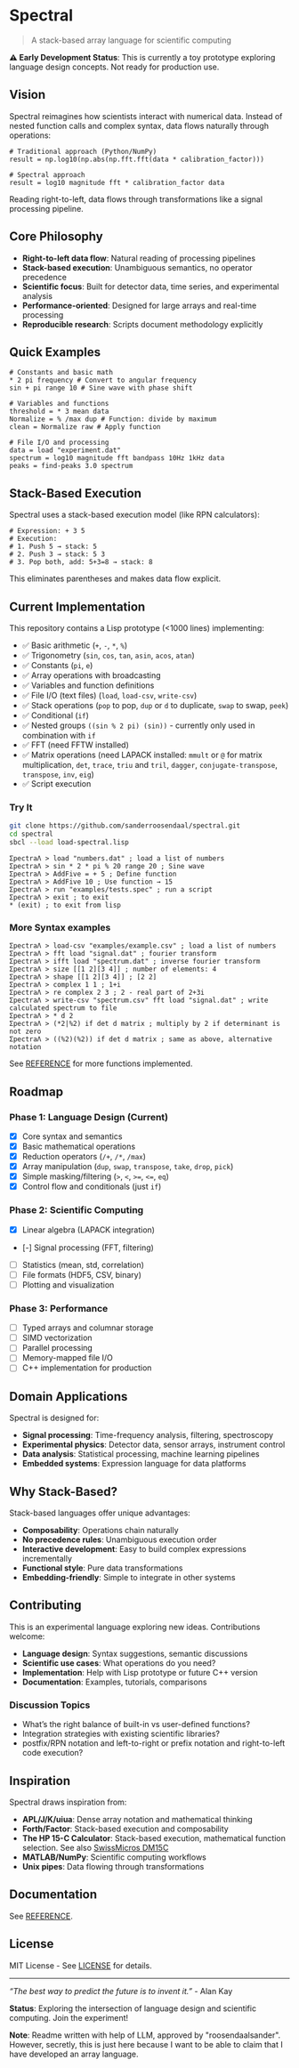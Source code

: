 # Spectral

> A stack-based array language for scientific computing

**⚠️ Early Development Status**: This is currently a toy prototype exploring language design concepts. Not ready for production use.

## Vision

Spectral reimagines how scientists interact with numerical data. Instead of nested function calls and complex syntax, data flows naturally through operations:

```spectral
# Traditional approach (Python/NumPy)
result = np.log10(np.abs(np.fft.fft(data * calibration_factor)))

# Spectral approach 
result = log10 magnitude fft * calibration_factor data
```

Reading right-to-left, data flows through transformations like a signal processing pipeline.

## Core Philosophy

- **Right-to-left data flow**: Natural reading of processing pipelines
- **Stack-based execution**: Unambiguous semantics, no operator precedence
- **Scientific focus**: Built for detector data, time series, and experimental analysis
- **Performance-oriented**: Designed for large arrays and real-time processing
- **Reproducible research**: Scripts document methodology explicitly

## Quick Examples

```spectral
# Constants and basic math
* 2 pi frequency # Convert to angular frequency
sin + pi range 10 # Sine wave with phase shift

# Variables and functions 
threshold = * 3 mean data
Normalize = % /max dup # Function: divide by maximum
clean = Normalize raw # Apply function

# File I/O and processing
data = load "experiment.dat"
spectrum = log10 magnitude fft bandpass 10Hz 1kHz data
peaks = find-peaks 3.0 spectrum
```

## Stack-Based Execution

Spectral uses a stack-based execution model (like RPN calculators):

```spectral
# Expression: + 3 5
# Execution:
# 1. Push 5 → stack: 5
# 2. Push 3 → stack: 5 3 
# 3. Pop both, add: 5+3=8 → stack: 8
```

This eliminates parentheses and makes data flow explicit.

## Current Implementation

This repository contains a Lisp prototype (<1000 lines) implementing:

- ✅ Basic arithmetic (`+`, `-`, `*`, `%`)
- ✅ Trigonometry (`sin`, `cos`, `tan`, `asin`, `acos`, `atan`)
- ✅ Constants (`pi`, `e`)
- ✅ Array operations with broadcasting
- ✅ Variables and function definitions
- ✅ File I/O (text files) (`load`, `load-csv`, `write-csv`)
- ✅ Stack operations (`pop` to pop, `dup` or `d` to duplicate, `swap` to swap, `peek`)
- ✅ Conditional (`if`)
- ✅ Nested groups `((sin % 2 pi) (sin))` - currently only used in combination with `if`
- ✅ FFT (need FFTW installed)
- ✅ Matrix operations (need LAPACK installed: `mmult` or `@` for matrix multiplication,
     `det`, `trace`, `triu` and `tril`, `dagger`, `conjugate-transpose`,
     `transpose`, `inv`, `eig`)
- ✅ Script execution

### Try It

```bash
git clone https://github.com/sanderroosendaal/spectral.git
cd spectral
sbcl --load load-spectral.lisp
```

```spectral
ΣpectraΛ > load "numbers.dat" ; load a list of numbers
ΣpectraΛ > sin * 2 * pi % 20 range 20 ; Sine wave
ΣpectraΛ > AddFive = + 5 ; Define function
ΣpectraΛ > AddFive 10 ; Use function → 15
ΣpectraΛ > run "examples/tests.spec" ; run a script
ΣpectraΛ > exit ; to exit
* (exit) ; to exit from lisp
```

### More Syntax examples

```spectral
ΣpectraΛ > load-csv "examples/example.csv" ; load a list of numbers
ΣpectraΛ > fft load "signal.dat" ; fourier transform
ΣpectraΛ > ifft load "spectrum.dat" ; inverse fourier transform
ΣpectraΛ > size [[1 2][3 4]] ; number of elements: 4
ΣpectraΛ > shape [[1 2][3 4]] ; [2 2]
ΣpectraΛ > complex 1 1 ; 1+i
ΣpectraΛ > re complex 2 3 ; 2 - real part of 2+3i
ΣpectraΛ > write-csv "spectrum.csv" fft load "signal.dat" ; write calculated spectrum to file
ΣpectraΛ > * d 2
ΣpectraΛ > (*2|%2) if det d matrix ; multiply by 2 if determinant is not zero
ΣpectraΛ > ((%2)(%2)) if det d matrix ; same as above, alternative notation
```

See [REFERENCE](https://github.com/sanderroosendaal/spectral/blob/main/documentation.md) for
more functions implemented.

## Roadmap

### Phase 1: Language Design (Current)

- [x] Core syntax and semantics
- [x] Basic mathematical operations
- [X] Reduction operators (`/+`, `/*`, `/max`)
- [X] Array manipulation (`dup`, `swap`, `transpose`, `take`, `drop`, `pick`)
- [X] Simple masking/filtering (`>`, `<`, `>=`, `<=`, `eq`)
- [X] Control flow and conditionals (just `if`)

### Phase 2: Scientific Computing

- [X] Linear algebra (LAPACK integration)
- [-] Signal processing (FFT, filtering)
- [ ] Statistics (mean, std, correlation)
- [ ] File formats (HDF5, CSV, binary)
- [ ] Plotting and visualization

### Phase 3: Performance

- [ ] Typed arrays and columnar storage
- [ ] SIMD vectorization
- [ ] Parallel processing
- [ ] Memory-mapped file I/O
- [ ] C++ implementation for production

## Domain Applications

Spectral is designed for:

- **Signal processing**: Time-frequency analysis, filtering, spectroscopy
- **Experimental physics**: Detector data, sensor arrays, instrument control
- **Data analysis**: Statistical processing, machine learning pipelines
- **Embedded systems**: Expression language for data platforms

## Why Stack-Based?

Stack-based languages offer unique advantages:

- **Composability**: Operations chain naturally
- **No precedence rules**: Unambiguous execution order
- **Interactive development**: Easy to build complex expressions incrementally
- **Functional style**: Pure data transformations
- **Embedding-friendly**: Simple to integrate in other systems

## Contributing

This is an experimental language exploring new ideas. Contributions welcome:

- **Language design**: Syntax suggestions, semantic discussions
- **Scientific use cases**: What operations do you need?
- **Implementation**: Help with Lisp prototype or future C++ version
- **Documentation**: Examples, tutorials, comparisons

### Discussion Topics

- What’s the right balance of built-in vs user-defined functions?
- Integration strategies with existing scientific libraries?
- postfix/RPN notation and left-to-right or prefix notation and right-to-left code execution?

## Inspiration

Spectral draws inspiration from:

- **APL/J/K/uiua**: Dense array notation and mathematical thinking
- **Forth/Factor**: Stack-based execution and composability
- **The HP 15-C Calculator**: Stack-based execution, mathematical function selection. See also [SwissMicros DM15C](https://www.swissmicros.com/product/dm15c)
- **MATLAB/NumPy**: Scientific computing workflows
- **Unix pipes**: Data flowing through transformations

## Documentation

See [REFERENCE](https://github.com/sanderroosendaal/spectral/blob/main/documentation.md).

## License

MIT License - See [LICENSE](https://github.com/sanderroosendaal/spectral/blob/main/LICENSE "Standard MIT License") for details.

-----

*“The best way to predict the future is to invent it.”* - Alan Kay

**Status**: Exploring the intersection of language design and scientific computing. Join the experiment!

**Note**: Readme written with help of LLM, approved by "roosendaalsander". However, secretly, this is just here because I want to be able to claim that I have developed an array language. 
